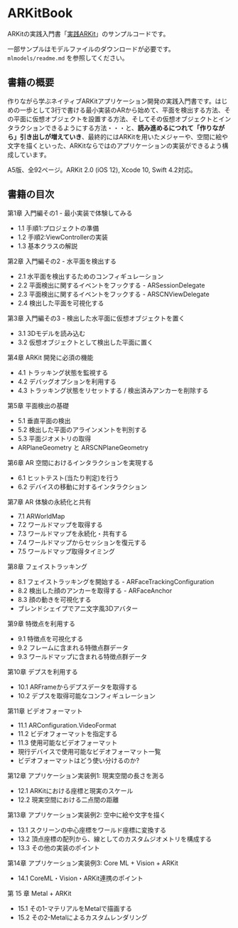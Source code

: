 # ARKitBook

ARKitの実践入門書「[実践ARKit](https://shu223.booth.pm/items/1038241)」のサンプルコードです。

一部サンプルはモデルファイルのダウンロードが必要です。`mlmodels/readme.md` を参照してください。

## 書籍の概要

作りながら学ぶネイティブARKitアプリケーション開発の実践入門書です。はじめの一歩として3行で書ける最小実装のARから始めて、平面を検出する方法、その平面に仮想オブジェクトを設置する方法、そしてその仮想オブジェクトとインタラクションできるようにする方法・・・と、**読み進めるにつれて「作りながら」引き出しが増えていき**、最終的にはARKitを用いたメジャーや、空間に絵や文字を描くといった、ARKitならではのアプリケーションの実装ができるよう構成しています。

A5版、全92ページ。ARKit 2.0 (iOS 12), Xcode 10, Swift 4.2対応。

## 書籍の目次

第1章 入門編その1 - 最小実装で体験してみる

- 1.1 手順1:プロジェクトの準備
- 1.2 手順2:ViewControllerの実装
- 1.3 基本クラスの解説

第2章 入門編その2 - 水平面を検出する

- 2.1 水平面を検出するためのコンフィギュレーション
- 2.2 平面検出に関するイベントをフックする - ARSessionDelegate
- 2.3 平面検出に関するイベントをフックする - ARSCNViewDelegate
- 2.4 検出した平面を可視化する

第3章 入門編その3 - 検出した水平面に仮想オブジェクトを置く

- 3.1 3Dモデルを読み込む
- 3.2 仮想オブジェクトとして検出した平面に置く

第4章 ARKit 開発に必須の機能

- 4.1 トラッキング状態を監視する
- 4.2 デバッグオプションを利用する
- 4.3 トラッキング状態をリセットする / 検出済みアンカーを削除する

第5章 平面検出の基礎

- 5.1 垂直平面の検出
- 5.2 検出した平面のアラインメントを判別する
- 5.3 平面ジオメトリの取得
- ARPlaneGeometry と ARSCNPlaneGeometry

第6章 AR 空間におけるインタラクションを実現する

- 6.1 ヒットテスト(当たり判定)を行う
- 6.2 デバイスの移動に対するインタラクション

第7章 AR 体験の永続化と共有

- 7.1 ARWorldMap
- 7.2 ワールドマップを取得する
- 7.3 ワールドマップを永続化・共有する
- 7.4 ワールドマップからセッションを復元する
- 7.5 ワールドマップ取得タイミング

第8章 フェイストラッキング

- 8.1 フェイストラッキングを開始する - ARFaceTrackingConfiguration
- 8.2 検出した顔のアンカーを取得する - ARFaceAnchor
- 8.3 顔の動きを可視化する
- ブレンドシェイプでアニ文字風3Dアバター

第9章 特徴点を利用する

- 9.1 特徴点を可視化する
- 9.2 フレームに含まれる特徴点群データ
- 9.3 ワールドマップに含まれる特徴点群データ 

第10章 デプスを利用する

- 10.1 ARFrameからデプスデータを取得する
- 10.2 デプスを取得可能なコンフィギュレーション 

第11章 ビデオフォーマット

- 11.1 ARConfiguration.VideoFormat
- 11.2 ビデオフォーマットを指定する
- 11.3 使用可能なビデオフォーマット
- 現行デバイスで使用可能なビデオフォーマット一覧
- ビデオフォーマットはどう使い分けるのか?

第12章 アプリケーション実装例1: 現実空間の長さを測る

- 12.1 ARKitにおける座標と現実のスケール
- 12.2 現実空間における二点間の距離

第13章 アプリケーション実装例2: 空中に絵や文字を描く

- 13.1 スクリーンの中心座標をワールド座標に変換する
- 13.2 頂点座標の配列から、線としてのカスタムジオメトリを構成する 
- 13.3 その他の実装のポイント

第14章 アプリケーション実装例3: Core ML + Vision + ARKit

- 14.1 CoreML・Vision・ARKit連携のポイント

第 15 章 Metal + ARKit

- 15.1 その1-マテリアルをMetalで描画する 
- 15.2 その2-Metalによるカスタムレンダリング